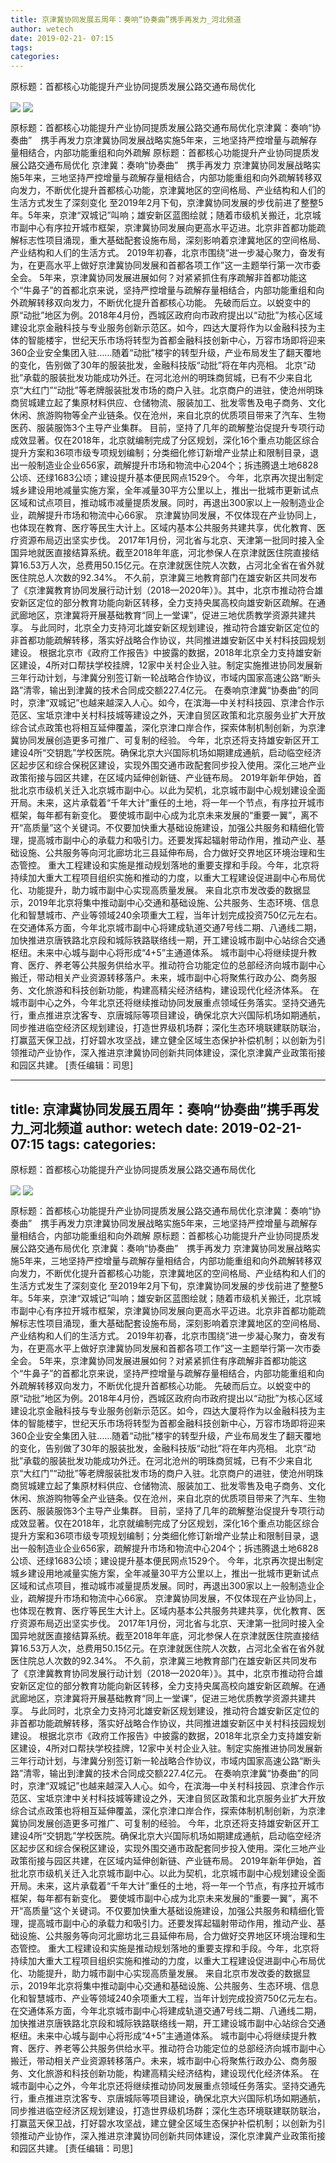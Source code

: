 ```yaml
---
title: 京津冀协同发展五周年：奏响“协奏曲”携手再发力_河北频道
author: wetech
date: 2019-02-21- 07:15
tags: 
categories: 
---
```

原标题：首都核心功能提升产业协同提质发展公路交通布局优化
<!-- more -->
                
<img align="center" border="0" src="http://p3.ifengimg.com/a/2019_08/d773975449d7030_size354_w500_h776.jpg" />
                
<img align="center" border="0" src="http://p2.ifengimg.com/a/2016/0810/204c433878d5cf9size1_w16_h16.png" />
            
原标题：首都核心功能提升产业协同提质发展公路交通布局优化京津冀：奏响“协奏曲”　携手再发力京津冀协同发展战略实施5年来，三地坚持严控增量与疏解存量相结合，内部功能重组和向外疏解
原标题：首都核心功能提升产业协同提质发展公路交通布局优化
京津冀：奏响“协奏曲”　携手再发力
京津冀协同发展战略实施5年来，三地坚持严控增量与疏解存量相结合，内部功能重组和向外疏解转移双向发力，不断优化提升首都核心功能，京津冀地区的空间格局、产业结构和人们的生活方式发生了深刻变化
至2019年2月下旬，京津冀协同发展的步伐前进了整整5年。5年来，京津“双城记”叫响；雄安新区蓝图绘就；随着市级机关搬迁，北京城市副中心有序拉开城市框架，京津冀协同发展向更高水平迈进。北京非首都功能疏解标志性项目涌现，重大基础配套设施布局，深刻影响着京津冀地区的空间格局、产业结构和人们的生活方式。
2019年初春，北京市围绕“进一步凝心聚力，奋发有为，在更高水平上做好京津冀协同发展和首都各项工作”这一主题举行第一次市委全会。
5年来，京津冀协同发展进展如何？对紧紧抓住有序疏解非首都功能这个“牛鼻子”的首都北京来说，坚持严控增量与疏解存量相结合，内部功能重组和向外疏解转移双向发力，不断优化提升首都核心功能。
先破而后立。以蜕变中的原“动批”地区为例。2018年4月份，西城区政府向市政府提出以“动批”为核心区域建设北京金融科技与专业服务创新示范区。如今，四达大厦将作为以金融科技为主体的智能楼宇，世纪天乐市场将转型为首都金融科技创新中心，万容市场即将迎来360企业安全集团入驻……随着“动批”楼宇的转型升级，产业布局发生了翻天覆地的变化，告别做了30年的服装批发，金融科技版“动批”将在年内亮相。
北京“动批”承载的服装批发功能成功外迁。在河北沧州的明珠商贸城，已有不少来自北京“大红门”“动批”等老牌服装批发市场的商户入驻。北京商户的进驻，使沧州明珠商贸城建立起了集原材料供应、仓储物流、服装加工、批发零售及电子商务、文化休闲、旅游购物等全产业链条。仅在沧州，来自北京的优质项目带来了汽车、生物医药、服装服饰3个主导产业集群。
目前，坚持了几年的疏解整治促提升专项行动成效显著。仅在2018年，北京就编制完成了分区规划，深化16个重点功能区综合提升方案和36项市级专项规划编制；分类细化修订新增产业禁止和限制目录，退出一般制造业企业656家，疏解提升市场和物流中心204个；拆违腾退土地6828公顷、还绿1683公顷；建设提升基本便民网点1529个。
今年，北京再次提出制定城乡建设用地减量实施方案，全年减量30平方公里以上，推出一批城市更新试点区域和试点项目，推动城市减量提质发展。同时，再退出300家以上一般制造业企业，疏解提升市场和物流中心66家。
京津冀协同发展，不仅体现在产业协同上，也体现在教育、医疗等民生大计上。区域内基本公共服务共建共享，优化教育、医疗资源布局迈出坚实步伐。
2017年1月份，河北省与北京、天津第一批同时接入全国异地就医直接结算系统。截至2018年年底，河北参保人在京津就医住院直接结算16.53万人次，总费用50.15亿元。在京津就医住院人次数，占河北全省在省外就医住院总人次数的92.34%。
不久前，京津冀三地教育部门在雄安新区共同发布了《京津冀教育协同发展行动计划（2018—2020年）》。其中，北京市推动符合雄安新区定位的部分教育功能向新区转移，全力支持央属高校向雄安新区疏解。在通武廊地区，京津冀将开展基础教育“同上一堂课”，促进三地优质教学资源共建共享。
与此同时，北京全力支持河北雄安新区规划建设，推动符合雄安新区定位的非首都功能疏解转移，落实好战略合作协议，共同推进雄安新区中关村科技园规划建设。
根据北京市《政府工作报告》中披露的数据，2018年北京全力支持雄安新区建设，4所对口帮扶学校挂牌，12家中关村企业入驻。制定实施推进协同发展新三年行动计划，与津冀分别签订新一轮战略合作协议，市域内国家高速公路“断头路”清零，输出到津冀的技术合同成交额227.4亿元。
在奏响京津冀“协奏曲”的同时，京津“双城记”也越来越深入人心。如今，在滨海—中关村科技园、京津合作示范区、宝坻京津中关村科技城等建设之外，天津自贸区政策和北京服务业扩大开放综合试点政策也将相互延伸覆盖，深化京津口岸合作，探索体制机制创新，为京津冀协同发展创造更多可推广、可复制的经验。
今年，北京还将支持雄安新区开工建设4所“交钥匙”学校医院。确保北京大兴国际机场如期建成通航，启动临空经济区起步区和综合保税区建设，实现外围交通市政配套同步投入使用。深化三地产业政策衔接与园区共建，在区域内延伸创新链、产业链布局。
2019年新年伊始，首批北京市级机关迁入北京城市副中心。以此为契机，北京城市副中心规划建设全面开局。未来，这片承载着“千年大计”重任的土地，将一年一个节点，有序拉开城市框架，每年都有新变化。
要使城市副中心成为北京未来发展的“重要一翼”，离不开“高质量”这个关键词。不仅要加快重大基础设施建设，加强公共服务和精细化管理，提高城市副中心的承载力和吸引力。还要发挥起辐射带动作用，推动产业、基础设施、公共服务等向河北廊坊北三县延伸布局，合力做好交界地区环境治理和生态管控。
重大工程建设和实施是推动规划落地的重要支撑和手段。今年，北京将持续加大重大工程项目组织实施和推动的力度，以重大工程建设促进副中心布局优化、功能提升，助力城市副中心实现高质量发展。
来自北京市发改委的数据显示，2019年北京将集中推动副中心交通和基础设施、公共服务、生态环境、信息化和智慧城市、产业等领域240余项重大工程，当年计划完成投资750亿元左右。
在交通体系方面，今年北京城市副中心将建成轨道交通7号线二期、八通线二期，加快推进京唐铁路北京段和城际铁路联络线一期，开工建设城市副中心站综合交通枢纽。未来中心城与副中心将形成“4+5”主通道体系。
城市副中心将继续提升教育、医疗、养老等公共服务供给水平。推动符合功能定位的总部经济向城市副中心搬迁，带动相关产业资源转移落户。未来，城市副中心将聚焦行政办公、商务服务、文化旅游和科技创新功能，构建高精尖经济结构，建设现代化经济体系。
在城市副中心之外，今年北京还将继续推动协同发展重点领域任务落实。坚持交通先行，重点推进京沈客专、京唐城际等项目建设，确保北京大兴国际机场如期通航，同步推进临空经济区规划建设，打造世界级机场群；深化生态环境联建联防联治，打赢蓝天保卫战，打好碧水攻坚战，建立健全区域生态保护补偿机制；以创新为引领推动产业协作，深入推进京津冀协同创新共同体建设，深化京津冀产业政策衔接和园区共建。
[责任编辑：司思]
            
---
title: 京津冀协同发展五周年：奏响“协奏曲”携手再发力_河北频道
author: wetech
date: 2019-02-21- 07:15
tags: 
categories: 
---
原标题：首都核心功能提升产业协同提质发展公路交通布局优化
<!-- more -->
                
<img align="center" border="0" src="http://p3.ifengimg.com/a/2019_08/d773975449d7030_size354_w500_h776.jpg" />
                
<img align="center" border="0" src="http://p2.ifengimg.com/a/2016/0810/204c433878d5cf9size1_w16_h16.png" />
            
原标题：首都核心功能提升产业协同提质发展公路交通布局优化京津冀：奏响“协奏曲”　携手再发力京津冀协同发展战略实施5年来，三地坚持严控增量与疏解存量相结合，内部功能重组和向外疏解
原标题：首都核心功能提升产业协同提质发展公路交通布局优化
京津冀：奏响“协奏曲”　携手再发力
京津冀协同发展战略实施5年来，三地坚持严控增量与疏解存量相结合，内部功能重组和向外疏解转移双向发力，不断优化提升首都核心功能，京津冀地区的空间格局、产业结构和人们的生活方式发生了深刻变化
至2019年2月下旬，京津冀协同发展的步伐前进了整整5年。5年来，京津“双城记”叫响；雄安新区蓝图绘就；随着市级机关搬迁，北京城市副中心有序拉开城市框架，京津冀协同发展向更高水平迈进。北京非首都功能疏解标志性项目涌现，重大基础配套设施布局，深刻影响着京津冀地区的空间格局、产业结构和人们的生活方式。
2019年初春，北京市围绕“进一步凝心聚力，奋发有为，在更高水平上做好京津冀协同发展和首都各项工作”这一主题举行第一次市委全会。
5年来，京津冀协同发展进展如何？对紧紧抓住有序疏解非首都功能这个“牛鼻子”的首都北京来说，坚持严控增量与疏解存量相结合，内部功能重组和向外疏解转移双向发力，不断优化提升首都核心功能。
先破而后立。以蜕变中的原“动批”地区为例。2018年4月份，西城区政府向市政府提出以“动批”为核心区域建设北京金融科技与专业服务创新示范区。如今，四达大厦将作为以金融科技为主体的智能楼宇，世纪天乐市场将转型为首都金融科技创新中心，万容市场即将迎来360企业安全集团入驻……随着“动批”楼宇的转型升级，产业布局发生了翻天覆地的变化，告别做了30年的服装批发，金融科技版“动批”将在年内亮相。
北京“动批”承载的服装批发功能成功外迁。在河北沧州的明珠商贸城，已有不少来自北京“大红门”“动批”等老牌服装批发市场的商户入驻。北京商户的进驻，使沧州明珠商贸城建立起了集原材料供应、仓储物流、服装加工、批发零售及电子商务、文化休闲、旅游购物等全产业链条。仅在沧州，来自北京的优质项目带来了汽车、生物医药、服装服饰3个主导产业集群。
目前，坚持了几年的疏解整治促提升专项行动成效显著。仅在2018年，北京就编制完成了分区规划，深化16个重点功能区综合提升方案和36项市级专项规划编制；分类细化修订新增产业禁止和限制目录，退出一般制造业企业656家，疏解提升市场和物流中心204个；拆违腾退土地6828公顷、还绿1683公顷；建设提升基本便民网点1529个。
今年，北京再次提出制定城乡建设用地减量实施方案，全年减量30平方公里以上，推出一批城市更新试点区域和试点项目，推动城市减量提质发展。同时，再退出300家以上一般制造业企业，疏解提升市场和物流中心66家。
京津冀协同发展，不仅体现在产业协同上，也体现在教育、医疗等民生大计上。区域内基本公共服务共建共享，优化教育、医疗资源布局迈出坚实步伐。
2017年1月份，河北省与北京、天津第一批同时接入全国异地就医直接结算系统。截至2018年年底，河北参保人在京津就医住院直接结算16.53万人次，总费用50.15亿元。在京津就医住院人次数，占河北全省在省外就医住院总人次数的92.34%。
不久前，京津冀三地教育部门在雄安新区共同发布了《京津冀教育协同发展行动计划（2018—2020年）》。其中，北京市推动符合雄安新区定位的部分教育功能向新区转移，全力支持央属高校向雄安新区疏解。在通武廊地区，京津冀将开展基础教育“同上一堂课”，促进三地优质教学资源共建共享。
与此同时，北京全力支持河北雄安新区规划建设，推动符合雄安新区定位的非首都功能疏解转移，落实好战略合作协议，共同推进雄安新区中关村科技园规划建设。
根据北京市《政府工作报告》中披露的数据，2018年北京全力支持雄安新区建设，4所对口帮扶学校挂牌，12家中关村企业入驻。制定实施推进协同发展新三年行动计划，与津冀分别签订新一轮战略合作协议，市域内国家高速公路“断头路”清零，输出到津冀的技术合同成交额227.4亿元。
在奏响京津冀“协奏曲”的同时，京津“双城记”也越来越深入人心。如今，在滨海—中关村科技园、京津合作示范区、宝坻京津中关村科技城等建设之外，天津自贸区政策和北京服务业扩大开放综合试点政策也将相互延伸覆盖，深化京津口岸合作，探索体制机制创新，为京津冀协同发展创造更多可推广、可复制的经验。
今年，北京还将支持雄安新区开工建设4所“交钥匙”学校医院。确保北京大兴国际机场如期建成通航，启动临空经济区起步区和综合保税区建设，实现外围交通市政配套同步投入使用。深化三地产业政策衔接与园区共建，在区域内延伸创新链、产业链布局。
2019年新年伊始，首批北京市级机关迁入北京城市副中心。以此为契机，北京城市副中心规划建设全面开局。未来，这片承载着“千年大计”重任的土地，将一年一个节点，有序拉开城市框架，每年都有新变化。
要使城市副中心成为北京未来发展的“重要一翼”，离不开“高质量”这个关键词。不仅要加快重大基础设施建设，加强公共服务和精细化管理，提高城市副中心的承载力和吸引力。还要发挥起辐射带动作用，推动产业、基础设施、公共服务等向河北廊坊北三县延伸布局，合力做好交界地区环境治理和生态管控。
重大工程建设和实施是推动规划落地的重要支撑和手段。今年，北京将持续加大重大工程项目组织实施和推动的力度，以重大工程建设促进副中心布局优化、功能提升，助力城市副中心实现高质量发展。
来自北京市发改委的数据显示，2019年北京将集中推动副中心交通和基础设施、公共服务、生态环境、信息化和智慧城市、产业等领域240余项重大工程，当年计划完成投资750亿元左右。
在交通体系方面，今年北京城市副中心将建成轨道交通7号线二期、八通线二期，加快推进京唐铁路北京段和城际铁路联络线一期，开工建设城市副中心站综合交通枢纽。未来中心城与副中心将形成“4+5”主通道体系。
城市副中心将继续提升教育、医疗、养老等公共服务供给水平。推动符合功能定位的总部经济向城市副中心搬迁，带动相关产业资源转移落户。未来，城市副中心将聚焦行政办公、商务服务、文化旅游和科技创新功能，构建高精尖经济结构，建设现代化经济体系。
在城市副中心之外，今年北京还将继续推动协同发展重点领域任务落实。坚持交通先行，重点推进京沈客专、京唐城际等项目建设，确保北京大兴国际机场如期通航，同步推进临空经济区规划建设，打造世界级机场群；深化生态环境联建联防联治，打赢蓝天保卫战，打好碧水攻坚战，建立健全区域生态保护补偿机制；以创新为引领推动产业协作，深入推进京津冀协同创新共同体建设，深化京津冀产业政策衔接和园区共建。
[责任编辑：司思]
            
